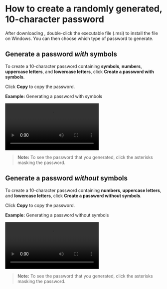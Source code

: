 # How to create a randomly generated, 10-character password

After downloading [<passGen>](), double-click the executable file (.msi) to install the file on Windows. You can then choose which type of password to generate.

## Generate a password *with* symbols

To create a 10-character password containing **symbols**, **numbers**, **uppercase letters**, and **lowercase letters**, click **Create a password with symbols**.

Click **Copy** to copy the password.

**Example:** Generating a password with symbols

![type:video](https://github.com/josh-wong/passGen/tree/main/docs/assets/screenshots/password_with_symbols.mp4)

> **Note:** To see the password that you generated, click the asterisks masking the password.

## Generate a password *without* symbols

To create a 10-character password containing **numbers**, **uppercase letters**, and **lowercase letters**, click **Create a password without symbols**.

Click **Copy** to copy the password.

**Example:** Generating a password without symbols

![type:video](https://github.com/josh-wong/passGen/tree/main/docs/assets/screenshots/password_without_symbols.mp4)

> **Note:** To see the password that you generated, click the asterisks masking the password.
